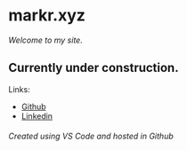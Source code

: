 # markr.xyz

_Welcome to my site._

## Currently under construction.

Links:
- [Github][my github]
- [Linkedin][my linkedin]

###### Created using VS Code and hosted in Github

[my github]: https://github.com/mtrosales/
[my linkedin]: https://www.linkedin.com/in/mtrosales/